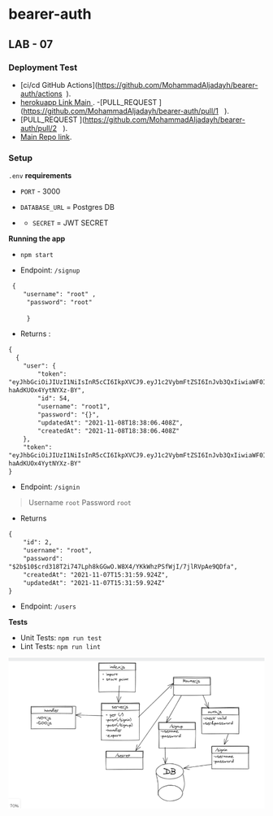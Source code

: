 # bearer-auth

## LAB - 07

### Deployment Test


- [ci/cd GitHub Actions](https://github.com/MohammadAljadayh/bearer-auth/actions  ).
- [herokuapp Link Main ]().
-[PULL_REQUEST ](https://github.com/MohammadAljadayh/bearer-auth/pull/1   ).
- [PULL_REQUEST ](https://github.com/MohammadAljadayh/bearer-auth/pull/2   ).
- [Main Repo link](https://github.com/MohammadAljadayh/bearer-auth  ).

### Setup 

`.env` **requirements**

- `PORT` - 3000

- `DATABASE_URL` = Postgres DB
- - `SECRET` = JWT SECRET 

**Running the app**

- `npm start`

- Endpoint: `/signup`
```
 { 
    "username": "root" ,
     "password": "root" 
     
     }
```
- Returns : 
```
{
  {
    "user": {
        "token": "eyJhbGciOiJIUzI1NiIsInR5cCI6IkpXVCJ9.eyJ1c2VybmFtZSI6InJvb3QxIiwiaWF0IjoxNjM2Mzk2Njg2fQ.IVWLalj07KcDqt_8CAH9SgO-haAdKUOx4YytNYXz-BY",
        "id": 54,
        "username": "root1",
        "password": "{}",
        "updatedAt": "2021-11-08T18:38:06.408Z",
        "createdAt": "2021-11-08T18:38:06.408Z"
    },
    "token": "eyJhbGciOiJIUzI1NiIsInR5cCI6IkpXVCJ9.eyJ1c2VybmFtZSI6InJvb3QxIiwiaWF0IjoxNjM2Mzk2Njg2fQ.IVWLalj07KcDqt_8CAH9SgO-haAdKUOx4YytNYXz-BY"
}

```
- Endpoint: `/signin`

> Username `root`
> Password `root`

- Returns 
```
{
    "id": 2,
    "username": "root",
    "password": "$2b$10$crd318T2i747Lph8kGGwO.W8X4/YKkWhzPSfWjI/7jlRVpAe9QDfa",
    "createdAt": "2021-11-07T15:31:59.924Z",
    "updatedAt": "2021-11-07T15:31:59.924Z"
}
```

- Endpoint: `/users`


**Tests**

- Unit Tests: `npm run test`
- Lint Tests: `npm run lint`

![UML](uml.PNG)
